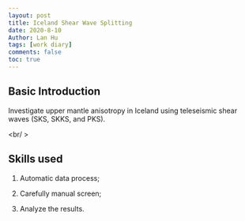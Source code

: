 ```yaml
---
layout: post
title: Iceland Shear Wave Splitting
date: 2020-8-10
Author: Lan Hu
tags: [work diary]
comments: false
toc: true
---
```




## Basic Introduction

Investigate upper mantle anisotropy in Iceland using teleseismic shear waves (SKS, SKKS, and PKS).

<br/ >

## Skills used

1. Automatic data process; 

2. Carefully manual screen; 

3. Analyze the results.
